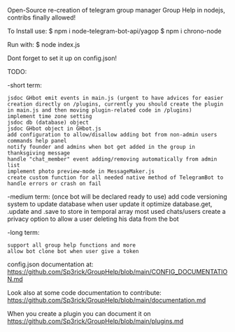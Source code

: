 Open-Source re-creation of telegram group manager Group Help in nodejs, contribs finally allowed!

To Install use:
$ npm i node-telegram-bot-api/yagop
$ npm i chrono-node

Run with:
$ node index.js

Dont forget to set it up on config.json!

TODO:

-short term:

    jsdoc GHbot emit events in main.js (urgent to have advices for easier creation directly on /plugins, currently you should create the plugin in main.js and then moving plugin-related code in /plugins)
    implement time zone setting
    jsdoc db (database) object
    jsdoc GHbot object in GHbot.js
    add configuration to allow/disallow adding bot from non-admin users
    commands help panel
    notify founder and admins when bot get added in the group in thanksgiving message
    handle "chat_member" event adding/removing automatically from admin list
    implement photo preview-mode in MessageMaker.js
    create custom function for all needed native method of TelegramBot to handle errors or crash on fail

-medium term:
    (once bot will be declared ready to use) add code versioning system to update database when user update it
    optimize database.get, .update and .save to store in temporal array most used chats/users
    create a privacy option to allow a user deleting his data from the bot

-long  term:

    support all group help functions and more
    allow bot clone bot when user give a token




config.json documentation at: https://github.com/Sp3rick/GroupHelp/blob/main/CONFIG_DOCUMENTATION.md

Look also at some code documentation to contribute: https://github.com/Sp3rick/GroupHelp/blob/main/documentation.md

When you create a plugin you can document it on https://github.com/Sp3rick/GroupHelp/blob/main/plugins.md
